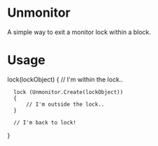 Unmonitor
=========

A simple way to exit a monitor lock within a block.

# Usage

  lock(lockObject) 
  {
      // I'm within the lock..
      
      lock (Unmonitor.Create(lockObject))
      {
          // I'm outside the lock..
      }
  
      // I'm back to lock!
  }